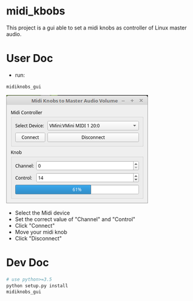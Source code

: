# midi_kbobs
This project is a gui able to set a midi knobs as controller of Linux master audio.

# User Doc
* run:
```bash
midiknobs_gui
```
![Gui image](https://raw.githubusercontent.com/nicolalandro/midi_kbobs/master/imgs/gui.png)
* Select the Midi device
* Set the correct value of "Channel" and "Control"
* Click "Connect"
* Move your midi knob
* Click "Disconnect"

# Dev Doc
```bash
# use python>=3.5
python setup.py install
midiknobs_gui
``` 